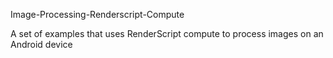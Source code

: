 Image-Processing-Renderscript-Compute

A set of examples that uses RenderScript compute to process images on an Android device
